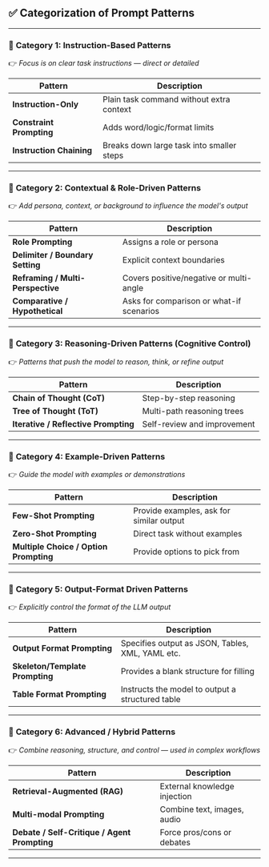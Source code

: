 ## ✅ Categorization of Prompt Patterns

---

### 📂 **Category 1: Instruction-Based Patterns**
👉 *Focus is on clear task instructions — direct or detailed*

| Pattern                     | Description                                      |
|----------------------------|--------------------------------------------------|
| **Instruction-Only**       | Plain task command without extra context         |
| **Constraint Prompting**   | Adds word/logic/format limits                    |
| **Instruction Chaining**   | Breaks down large task into smaller steps        |

---

### 📂 **Category 2: Contextual & Role-Driven Patterns**
👉 *Add persona, context, or background to influence the model's output*

| Pattern                          | Description                                 |
|----------------------------------|---------------------------------------------|
| **Role Prompting**               | Assigns a role or persona                   |
| **Delimiter / Boundary Setting** | Explicit context boundaries                 |
| **Reframing / Multi-Perspective**| Covers positive/negative or multi-angle    |
| **Comparative / Hypothetical**   | Asks for comparison or what-if scenarios    |

---

### 📂 **Category 3: Reasoning-Driven Patterns (Cognitive Control)**
👉 *Patterns that push the model to reason, think, or refine output*

| Pattern                             | Description                                |
|-------------------------------------|--------------------------------------------|
| **Chain of Thought (CoT)**          | Step-by-step reasoning                     |
| **Tree of Thought (ToT)**           | Multi-path reasoning trees                 |
| **Iterative / Reflective Prompting**| Self-review and improvement                |

---

### 📂 **Category 4: Example-Driven Patterns**
👉 *Guide the model with examples or demonstrations*

| Pattern                               | Description                                |
|---------------------------------------|--------------------------------------------|
| **Few-Shot Prompting**                | Provide examples, ask for similar output   |
| **Zero-Shot Prompting**               | Direct task without examples               |
| **Multiple Choice / Option Prompting**| Provide options to pick from               |

---

### 📂 **Category 5: Output-Format Driven Patterns**
👉 *Explicitly control the format of the LLM output*

| Pattern                       | Description                                     |
|------------------------------|-------------------------------------------------|
| **Output Format Prompting**  | Specifies output as JSON, Tables, XML, YAML etc.|
| **Skeleton/Template Prompting** | Provides a blank structure for filling        |
| **Table Format Prompting**   | Instructs the model to output a structured table|

---

### 📂 **Category 6: Advanced / Hybrid Patterns**
👉 *Combine reasoning, structure, and control — used in complex workflows*

| Pattern                          | Description                                  |
|----------------------------------|----------------------------------------------|
| **Retrieval-Augmented (RAG)**    | External knowledge injection                 |
| **Multi-modal Prompting**        | Combine text, images, audio                   |
| **Debate / Self-Critique / Agent Prompting** | Force pros/cons or debates         |

---